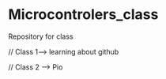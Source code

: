 # Microcontrolers_class
Repository for class

// Class 1--> learning about github

// Class 2 --> Pio

